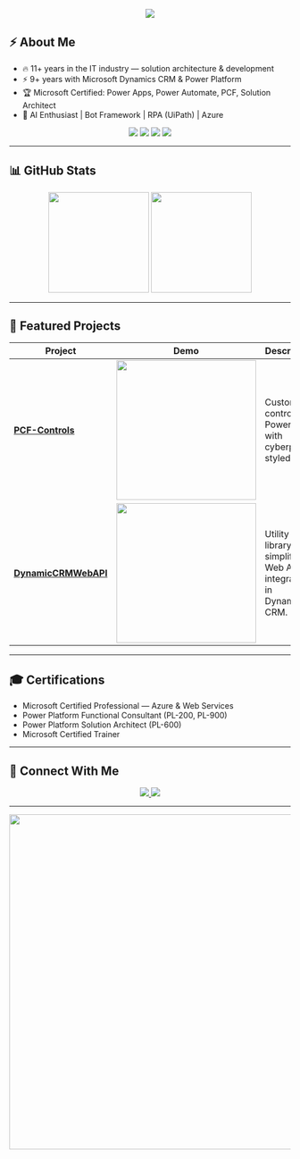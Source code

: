 <p align="center">
  <img src="https://capsule-render.vercel.app/api?type=waving&color=0:3b82f6,100:0ea5e9&height=250&section=header&text=Dream.%20Code.%20Deploy.%20✨&fontSize=50&fontColor=ffffff&animation=fadeIn" />
</p>


## ⚡ About Me  
- 🔥 11+ years in the IT industry — solution architecture & development  
- ⚡ 9+ years with Microsoft Dynamics CRM & Power Platform  
- 🏆 Microsoft Certified: Power Apps, Power Automate, PCF, Solution Architect  
- 🤖 AI Enthusiast | Bot Framework | RPA (UiPath) | Azure  

<p align="center">
  <img src="https://img.shields.io/badge/D365-%2300FFFF.svg?&style=for-the-badge&logo=microsoft-dynamics-365&logoColor=black" />
  <img src="https://img.shields.io/badge/Power_Apps-%23FF00FF.svg?&style=for-the-badge&logo=powerapps&logoColor=white" />
  <img src="https://img.shields.io/badge/Azure-%230096FF.svg?&style=for-the-badge&logo=microsoft-azure&logoColor=white" />
  <img src="https://img.shields.io/badge/AI-ML-%23FFFF00.svg?&style=for-the-badge&logo=python&logoColor=black" />
</p>

---

## 📊 GitHub Stats  
<p align="center">
  <img src="https://github-readme-stats.vercel.app/api?username=NaveenGaneshe&show_icons=true&theme=tokyonight&hide_border=true" height="180"/>
  <img src="https://github-readme-streak-stats.herokuapp.com/?user=NaveenGaneshe&theme=tokyonight&hide_border=true" height="180"/>
</p>

---

## 🚀 Featured Projects  

| Project | Demo | Description |
|---------|------|-------------|
| **[PCF-Controls](https://github.com/NaveenGaneshe/PCF-Controls)** | <img src="https://media.giphy.com/media/QTfX9Ejfra3ZmNxh6B/giphy.gif" width="250"/> | Custom UI controls for Power Apps with cyberpunk-styled UX. |
| **[DynamicCRMWebAPI](https://github.com/NaveenGaneshe/DynamicCRMWebAPI)** | <img src="https://media.giphy.com/media/L1R1tvI9svkIWwpVYr/giphy.gif" width="250"/> | Utility library for simplifying Web API integrations in Dynamics CRM. |

---

## 🎓 Certifications  
- Microsoft Certified Professional — Azure & Web Services  
- Power Platform Functional Consultant (PL-200, PL-900)  
- Power Platform Solution Architect (PL-600)  
- Microsoft Certified Trainer  

---

## 🔗 Connect With Me  
<p align="center">
  <a href="https://www.linkedin.com/in/naveen-ganeshe">
    <img src="https://img.shields.io/badge/LinkedIn-Connect-0077B5?logo=linkedin&logoColor=white&style=for-the-badge" />
  </a>
  <a href="mailto:n.ganeshe@yahoo.com">
    <img src="https://img.shields.io/badge/Email-Me-D14836?logo=gmail&logoColor=white&style=for-the-badge" />
  </a>
</p>

---

<p align="center">
  <img src="https://media.giphy.com/media/xTkcEQACH24SMPxIQg/giphy.gif" width="600" />
</p>
